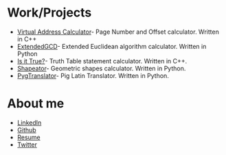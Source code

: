 


# Work/Projects

* [Virtual Address Calculator](http://erickjr.me/Virtual-Address-Calculator/)- Page Number and Offset calculator. Written in C++
* [ExtendedGCD](erickjr.me/Extended-GCD/)- Extended Euclidean algorithm calculator. Written in Python
* [Is it True?](https://erickjr.me/IsItTrue-/)- Truth Table statement calculator. Written in C++.
* [Shapeator](https://erickjr.me/Shapeator)- Geometric shapes calculator. Written in Python.
* [PygTranslator](https://erickjr.me/PygTranslator)- Pig Latin Translator. Written in Python.







# About me

* [LinkedIn](https://www.linkedin.com/in/erickjreyes)
* [Github](https://Github.com/ErickJR13)
* [Resume](https://app.box.com/s/u44zbi28mq39xh1hfjed42xrx0vud2jj)
* [Twitter](https://twitter.com/exjr_13)


